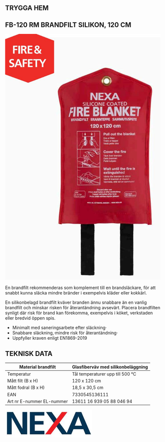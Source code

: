 ## **TRYGGA HEM**

## **FB-120 RM** BRANDFILT SILIKON, 120 CM

![](images/_page_0_Picture_2.jpeg)

En brandfilt rekommenderas som komplement till en brandsläckare, för att snabbt kunna släcka mindre bränder i exempelvis kläder eller kokkärl.

En silikonbelagd brandfilt kväver branden ännu snabbare än en vanlig brandfilt och minskar risken för återantändning avsevärt. Placera brandfilten synligt där risk för brand kan förekomma, exempelvis i köket, verkstaden eller bredvid öppen spis.

- Minimalt med saneringsarbete efter släckning·
- Snabbare släckning,·mindre risk för återantändning·
- Uppfyller kraven enligt EN1869-2019

## **TEKNISK DATA**

| Material brandfilt            | Glasfiberväv med silikonbeläggning |
|-------------------------------|------------------------------------|
| Temperatur                    | Tål temperaturer upp till 500 °C   |
| Mått filt (B x H)             | 120 x 120 cm                       |
| Mått fodral (B x H)           | 18,5 x 30,5 cm                     |
| EAN                           | 7330545136111                      |
| Art nr   E-nummer   EL-nummer | 13611   16 939 05   88 046 94      |

![](images/_page_0_Picture_10.jpeg)